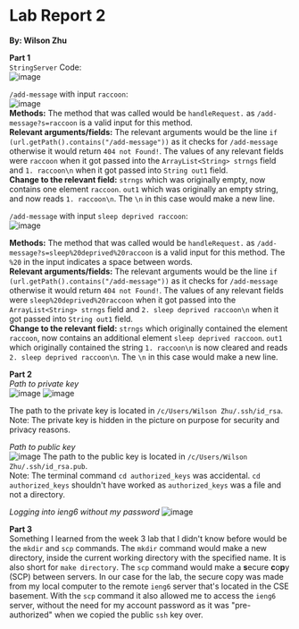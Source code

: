 # Lab Report 2
**By: Wilson Zhu**

**Part 1**<br>
`StringServer` Code:<br>
![image](https://github.com/W6zhu/cse15l-lab-reports/assets/146861759/32e2deaf-1356-4ea9-a75e-de833a6d3c56)

`/add-message` with input `raccoon`: <br>
![image](https://github.com/W6zhu/cse15l-lab-reports/assets/146861759/644410e9-de18-4c15-82a3-be91062e06d6) <br>
**Methods:** The method that was called would be `handleRequest.` as `/add-message?s=raccoon` is a valid input for this method. <br>
**Relevant arguments/fields:** The relevant arguments would be the line `if (url.getPath().contains("/add-message"))` as it checks for `/add-message` otherwise it would return `404 not Found!`. The values of any relevant fields were `raccoon` when it got passed into the `ArrayList<String> strngs` field and `1. raccoon\n` when it got passed into `String out1` field. <br> 
**Change to the relevant field:** `strngs` which was originally empty, now contains one element `raccoon`. `out1` which was originally an empty string, and now reads `1. raccoon\n`. The `\n` in this case would make a new line. <br>


`/add-message` with input `sleep deprived raccoon`: <br>
![image](https://github.com/W6zhu/cse15l-lab-reports/assets/146861759/dccec8fc-19bb-48dd-b3c2-1ee2adf96dc2) <br>

**Methods:** The method that was called would be `handleRequest.` as `/add-message?s=sleep%20deprived%20raccoon` is a valid input for this method. The `%20` in the input indicates a space between words. <br>
**Relevant arguments/fields:** The relevant arguments would be the line `if (url.getPath().contains("/add-message"))` as it checks for `/add-message` otherwise it would return `404 not Found!`. The values of any relevant fields were `sleep%20deprived%20raccoon` when it got passed into the `ArrayList<String> strngs` field and `2. sleep deprived raccoon\n` when it got passed into `String out1` field. <br> 
**Change to the relevant field:** `strngs` which originally contained the element `raccoon`, now contains an additional element `sleep deprived raccoon`. `out1` which originally contained the string `1. raccoon\n` is now cleared and reads `2. sleep deprived raccoon\n`. The `\n` in this case would make a new line.<br>



**Part 2**<br>
_Path to private key_<br>
![image](https://github.com/W6zhu/cse15l-lab-reports/assets/146861759/90d2387b-a6a7-4bb7-8318-936d4e5c45f5)
![image](https://github.com/W6zhu/cse15l-lab-reports/assets/146861759/b6ef070a-6019-454c-8931-17d447869289)

The path to the private key is located in `/c/Users/Wilson Zhu/.ssh/id_rsa`. <br>
Note: The private key is hidden in the picture on purpose for security and privacy reasons.

_Path to public key_<br>
![image](https://github.com/W6zhu/cse15l-lab-reports/assets/146861759/10fea80a-e29c-4999-a2a7-cc817d6c5e7f)
The path to the public key is located in `/c/Users/Wilson Zhu/.ssh/id_rsa.pub`. <br>
Note: The terminal command `cd authorized_keys` was accidental. `cd authorized_keys` shouldn't have worked as `authorized_keys` was a file and not a directory.

_Logging into ieng6 without my password_
![image](https://github.com/W6zhu/cse15l-lab-reports/assets/146861759/3c762179-b5f4-4b10-82a6-2db4a3d9d757)

**Part 3**<br>
Something I learned from the week 3 lab that I didn't know before would be the `mkdir` and `scp` commands. The `mkdir` command would make a new directory, inside the current working directory with the specified name. It is also short for `make directory`. The `scp` command would make a **s**ecure **c**o**p**y (SCP) between servers. In our case for the lab, the secure copy was made from my local computer to the remote `ieng6` server that's located in the CSE basement. With the `scp` command it also allowed me to access the `ieng6` server, without the need for my account password as it was "pre-authorized" when we copied the public `ssh` key over.   
